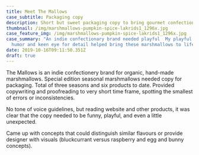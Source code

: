 ```yaml
---
title: Meet The Mallows
case_subtitle: Packaging copy
description: Short but sweet packaging copy to bring gourmet confectionary to life
thumbnail: /img/marshmallows-pumpkin-spice-lakrids1_1296x.jpg
case_feature_img: /img/marshmallows-pumpkin-spice-lakrids1_1296x.jpg
case_summary: "An indie confectionary brand needed playful  My playful sense of
  humor and keen eye for detail helped bring these marshmallows to life! "
date: 2019-10-16T09:11:50.351Z
draft: true
---
```

The Mallows is an indie confectionery brand for organic, hand-made marshmallows. Special edition seasonal marshmallows needed copy for packaging. Total of three seasons and six products to date. Provided copywriting and proofreading to very short time frame, spotting the smallest of errors or inconsistencies. 

No tone of voice guidelines, but reading website and other products, it was clear that the copy needed to be funny, playful, and even a little unexpected. 

Came up with concepts that could distinguish similar flavours or provide designer with visuals (bluckcurrant versus raspberry and egg and bunny concepts).

![]()

